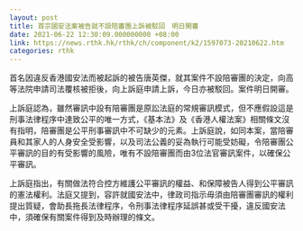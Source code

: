 ```yaml
---
layout: post
title: 首宗國安法案被告就不設陪審團上訴被駁回　明日開審
date: 2021-06-22 12:30:09.000000000 +08:00
link: https://news.rthk.hk/rthk/ch/component/k2/1597073-20210622.htm
categories: rthk
---
```


首名因違反香港國安法而被起訴的被告唐英傑，就其案件不設陪審團的決定，向高等法院申請司法覆核被拒後，向上訴庭申請上訴，今日亦被駁回。案件明日開審。

上訴庭認為，雖然審訊中設有陪審團是原訟法庭的常規審訊模式，但不應假設這是刑事法律程序中達致公平的唯一方式，《基本法》及《香港人權法案》相關條文沒有指明，陪審團是公平刑事審訊中不可缺少的元素。上訴庭說，如同本案，當陪審員和其家人的人身安全受影響，以及司法公義的妥為執行可能受妨礙，令陪審團公平審訊的目的有受影響的風險，唯有不設陪審團而由3位法官審訊案件，以確保公平審訊。

上訴庭指出，有關做法符合控方維護公平審訊的權益、和保障被告人得到公平審訊的憲法權利。法庭又提到，容許就國安法中，律政司指示毋須由陪審團審訊的權利提出質疑，會助長拖長法律程序，令刑事法律程序延誤甚或受干擾，違反國安法中，須確保有關案件得到及時辦理的條文。

